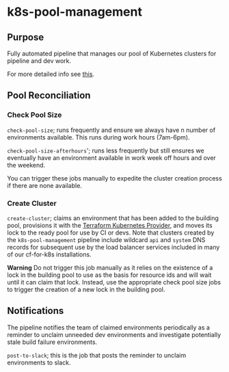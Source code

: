 # k8s-pool-management

## Purpose

Fully automated pipeline that manages our pool of Kubernetes clusters for pipeline and dev work.

For more detailed info see [this](https://miro.com/app/board/o9J_kujOd6M=/).

## Pool Reconciliation

### Check Pool Size

`check-pool-size`; runs frequently and ensure we always have n number of environments available. This runs during work hours (7am-6pm). 

`check-pool-size-afterhours`'; runs less frequently but still ensures we eventually have an environment available in work week off hours and over the weekend.

You can trigger these jobs manually to expedite the cluster creation process if there are none available.

### Create Cluster

`create-cluster`; claims an environment that has been added to the building pool, provisions it with the [Terraform Kubernetes Provider](https://registry.terraform.io/providers/hashicorp/kubernetes/latest/docs), and moves its lock to the ready pool for use by CI or devs. Note that clusters created by the `k8s-pool-management` pipeline include wildcard `api` and `system` DNS records for subsequent use by the load balancer services included in many of our cf-for-k8s installations.

**Warning** Do not trigger this job manually as it relies on the existence of a lock in the building pool to use as the basis for resource ids and will wait until it can claim that lock. Instead, use the appropriate check pool size jobs to trigger the creation of a new lock in the building pool.

## Notifications

The pipeline notifies the team of claimed environments periodically as a reminder to unclaim unneeded dev environments and investigate potentially stale build failure environments.

`post-to-slack`; this is the job that posts the reminder to unclaim environments to slack.
